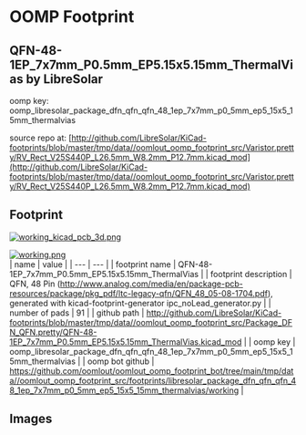 # OOMP Footprint  
## QFN-48-1EP_7x7mm_P0.5mm_EP5.15x5.15mm_ThermalVias  by LibreSolar  
  
oomp key: oomp_libresolar_package_dfn_qfn_qfn_48_1ep_7x7mm_p0_5mm_ep5_15x5_15mm_thermalvias  
  
source repo at: [http://github.com/LibreSolar/KiCad-footprints/blob/master/tmp/data//oomlout_oomp_footprint_src/Varistor.pretty/RV_Rect_V25S440P_L26.5mm_W8.2mm_P12.7mm.kicad_mod](http://github.com/LibreSolar/KiCad-footprints/blob/master/tmp/data//oomlout_oomp_footprint_src/Varistor.pretty/RV_Rect_V25S440P_L26.5mm_W8.2mm_P12.7mm.kicad_mod)  
## Footprint  
  
[![working_kicad_pcb_3d.png](working_kicad_pcb_3d_600.png)](working_kicad_pcb_3d.png)  
  
[![working.png](working_600.png)](working.png)  
| name | value | 
| --- | --- | 
| footprint name | QFN-48-1EP_7x7mm_P0.5mm_EP5.15x5.15mm_ThermalVias | 
| footprint description | QFN, 48 Pin (http://www.analog.com/media/en/package-pcb-resources/package/pkg_pdf/ltc-legacy-qfn/QFN_48_05-08-1704.pdf), generated with kicad-footprint-generator ipc_noLead_generator.py | 
| number of pads | 91 | 
| github path | http://github.com/LibreSolar/KiCad-footprints/blob/master/tmp/data//oomlout_oomp_footprint_src/Package_DFN_QFN.pretty/QFN-48-1EP_7x7mm_P0.5mm_EP5.15x5.15mm_ThermalVias.kicad_mod | 
| oomp key | oomp_libresolar_package_dfn_qfn_qfn_48_1ep_7x7mm_p0_5mm_ep5_15x5_15mm_thermalvias | 
| oomp bot github | https://github.com/oomlout/oomlout_oomp_footprint_bot/tree/main/tmp/data//oomlout_oomp_footprint_src/footprints/libresolar_package_dfn_qfn_qfn_48_1ep_7x7mm_p0_5mm_ep5_15x5_15mm_thermalvias/working | 
## Images  
